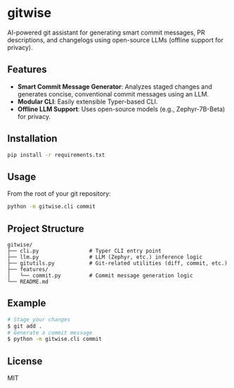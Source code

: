 # gitwise

AI-powered git assistant for generating smart commit messages, PR descriptions, and changelogs using open-source LLMs (offline support for privacy).

## Features
- **Smart Commit Message Generator**: Analyzes staged changes and generates concise, conventional commit messages using an LLM.
- **Modular CLI**: Easily extensible Typer-based CLI.
- **Offline LLM Support**: Uses open-source models (e.g., Zephyr-7B-Beta) for privacy.

## Installation
```sh
pip install -r requirements.txt
```

## Usage
From the root of your git repository:
```sh
python -m gitwise.cli commit
```

## Project Structure
```
gitwise/
├── cli.py                # Typer CLI entry point
├── llm.py                # LLM (Zephyr, etc.) inference logic
├── gitutils.py           # Git-related utilities (diff, commit, etc.)
├── features/
│   └── commit.py         # Commit message generation logic
└── README.md
```

## Example
```sh
# Stage your changes
$ git add .
# Generate a commit message
$ python -m gitwise.cli commit
```

## License
MIT 